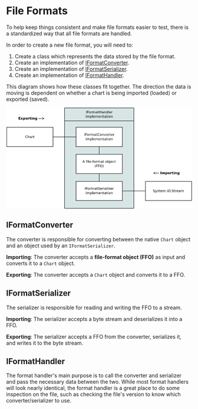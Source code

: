 # File Formats

To help keep things consistent and make file formats easier to test, there is a standardized way that all file formats are handled.

In order to create a new file format, you will need to:

1. Create a class which represents the data stored by the file format.
2. Create an implementation of [IFormatConverter](/OpenChart/src/Formats/IFormatConverter.cs).
3. Create an implementation of [IFormatSerializer](/OpenChart/src/Formats/IFormatSerializer.cs).
4. Create an implementation of [IFormatHandler](/OpenChart/src/Formats/IFormatHandler.cs).

This diagram shows how these classes fit together. The direction the data is moving is dependent on whether a chart is being imported (loaded) or exported (saved).

![](img/file_format_class_diagram.png)

## IFormatConverter

The converter is responsible for converting between the native `Chart` object and an object used by an `IFormatSerializer`.

**Importing**: The converter accepts a **file-format object (FFO)** as input and converts it to a `Chart` object.

**Exporting**: The converter accepts a `Chart` object and converts it to a FFO.

## IFormatSerializer

The serializer is responsible for reading and writing the FFO to a stream.

**Importing**: The serializer accepts a byte stream and deserializes it into a FFO.

**Exporting**: The serializer accepts a FFO from the converter, serializes it, and writes it to the byte stream.

## IFormatHandler

The format handler's main purpose is to call the converter and serializer and pass the necessary data between the two. While most format handlers will look nearly identical, the format handler is a great place to do some inspection on the file, such as checking the file's version to know which converter/serializer to use.